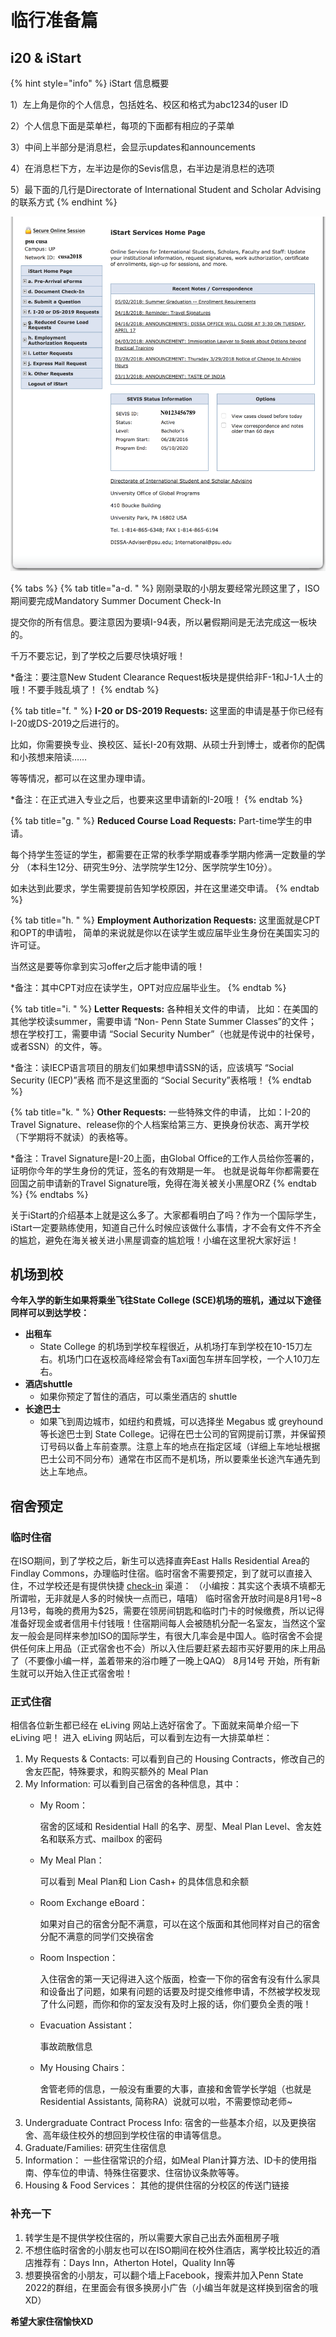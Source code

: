 # 临行准备篇

## i20 & iStart

{% hint style="info" %}
iStart 信息概要

1）左上角是你的个人信息，包括姓名、校区和格式为abc1234的user ID

2）个人信息下面是菜单栏，每项的下面都有相应的子菜单

3）中间上半部分是消息栏，会显示updates和announcements

4）在消息栏下方，左半边是你的Sevis信息，右半边是消息栏的选项

5）最下面的几行是Directorate of International Student and Scholar Advising 的联系方式
{% endhint %}

![](.gitbook/assets/i20-1.png)

{% tabs %}
{% tab title="a-d.   " %}
刚刚录取的小朋友要经常光顾这里了，ISO期间要完成Mandatory Summer Document Check-In

提交你的所有信息。要注意因为要填I-94表，所以暑假期间是无法完成这一板块的。

千万不要忘记，到了学校之后要尽快填好哦！

\*备注：要注意New Student Clearance Request板块是提供给非F-1和J-1人士的哦！不要手贱乱填了！
{% endtab %}

{% tab title="f.      " %}
**I-20 or DS-2019 Requests:** 这里面的申请是基于你已经有I-20或DS-2019之后进行的。

比如，你需要换专业、换校区、延长I-20有效期、从硕士升到博士，或者你的配偶和小孩想来陪读……

等等情况，都可以在这里办理申请。

\*备注：在正式进入专业之后，也要来这里申请新的I-20哦！
{% endtab %}

{% tab title="g.      " %}
**Reduced Course Load Requests:** Part-time学生的申请。

每个持学生签证的学生，都需要在正常的秋季学期或春季学期内修满一定数量的学分 （本科生12分、研究生9分、法学院学生12分、医学院学生10分）。

如未达到此要求，学生需要提前告知学校原因，并在这里递交申请。
{% endtab %}

{% tab title="h.     " %}
**Employment Authorization Requests:** 这里面就是CPT和OPT的申请啦， 简单的来说就是你以在读学生或应届毕业生身份在美国实习的许可证。

当然这是要等你拿到实习offer之后才能申请的哦！

\*备注：其中CPT对应在读学生，OPT对应应届毕业生。
{% endtab %}

{% tab title="i.      " %}
**Letter Requests:** 各种相关文件的申请， 比如：在美国的其他学校读summer，需要申请 “Non- Penn State Summer Classes”的文件； 想在学校打工，需要申请 “Social Security Number”（也就是传说中的社保号，或者SSN）的文件，等。

\*备注：读IECP语言项目的朋友们如果想申请SSN的话，应该填写 “Social Security \(IECP\)”表格 而不是这里面的 “Social Security”表格哦！
{% endtab %}

{% tab title="k.      " %}
**Other Requests:** 一些特殊文件的申请， 比如：I-20的Travel Signature、release你的个人档案给第三方、更换身份状态、离开学校（下学期将不就读）的表格等。

\*备注：Travel Signature是I-20上面，由Global Office的工作人员给你签署的， 证明你今年的学生身份的凭证，签名的有效期是一年。 也就是说每年你都需要在回国之前申请新的Travel Signature哦，免得在海关被关小黑屋ORZ
{% endtab %}
{% endtabs %}

关于iStart的介绍基本上就是这么多了。大家都看明白了吗？作为一个国际学生，iStart一定要熟练使用，知道自己什么时候应该做什么事情，才不会有文件不齐全的尴尬，避免在海关被关进小黑屋调查的尴尬哦！小编在这里祝大家好运！

## 机场到校

**今年入学的新生如果将乘坐飞往State College \(SCE\)机场的班机，通过以下途径同样可以到达学校：**

* **出租车**
  * State College 的机场到学校车程很近，从机场打车到学校在10-15刀左右。机场门口在返校高峰经常会有Taxi面包车拼车回学校，一个人10刀左右。
* **酒店shuttle**
  * 如果你预定了暂住的酒店，可以乘坐酒店的 shuttle
* **长途巴士**
  * 如果飞到周边城市，如纽约和费城，可以选择坐 Megabus 或 greyhound 等长途巴士到 State College。记得在巴士公司的官网提前订票，并保留预订号码以备上车前查票。注意上车的地点在指定区域（详细上车地址根据巴士公司不同分布）通常在市区而不是机场，所以要乘坐长途汽车通先到达上车地点。

## 宿舍预定

### 临时住宿

在ISO期间，到了学校之后，新生可以选择直奔East Halls Residential Area的Findlay Commons，办理临时住宿。临时宿舍不需要预定，到了就可以直接入住，不过学校还是有提供快捷 [check-in](https://global.psu.edu/isofa18) 渠道： （小编按：其实这个表填不填都无所谓啦，无非就是人多的时候快一点而已，嘻嘻） 临时宿舍开放时间是8月1号~8月13号，每晚的费用为$25，需要在领房间钥匙和临时门卡的时候缴费，所以记得准备好现金或者信用卡付钱哦！住宿期间每人会被随机分配一名室友，当然这个室友一般会是同样来参加ISO的国际学生，有很大几率会是中国人。临时宿舍不会提供任何床上用品（正式宿舍也不会）所以入住后要赶紧去超市买好要用的床上用品了（不要像小编一样，盖着带来的浴巾睡了一晚上QAQ） 8月14号 开始，所有新生就可以开始入住正式宿舍啦！

### 正式住宿

相信各位新生都已经在 eLiving 网站上选好宿舍了。下面就来简单介绍一下 eLiving 吧！ 进入 eLiving 网站后，可以看到左边有一大排菜单栏：

1. My Requests & Contacts:   可以看到自己的 Housing Contracts，修改自己的舍友匹配，特殊要求，和购买额外的 Meal Plan
2. My Information: 可以看到自己宿舍的各种信息，其中：
   * My Room：

     宿舍的区域和 Residential Hall 的名字、房型、Meal Plan Level、舍友姓名和联系方式、mailbox 的密码

   * My Meal Plan：

     可以看到 Meal Plan和 Lion Cash+ 的具体信息和余额

   * Room Exchange eBoard：

     如果对自己的宿舍分配不满意，可以在这个版面和其他同样对自己的宿舍分配不满意的同学们交换宿舍

   * Room Inspection：

     入住宿舍的第一天记得进入这个版面，检查一下你的宿舍有没有什么家具和设备出了问题，如果有问题的话要及时提交维修申请，不然被学校发现了什么问题，而你和你的室友没有及时上报的话，你们要负全责的哦！

   * Evacuation Assistant：

     事故疏散信息

   * My Housing Chairs：

     舍管老师的信息，一般没有重要的大事，直接和舍管学长学姐（也就是Residential Assistants, 简称RA）说就可以啦，不需要惊动老师~
3. Undergraduate Contract Process Info:   宿舍的一些基本介绍，以及更换宿舍、高年级住校外的想回到学校住宿的申请等信息。
4. Graduate/Families:   研究生住宿信息
5. Information：  一些住宿常识的介绍，如Meal Plan计算方法、ID卡的使用指南、停车位的申请、特殊住宿要求、住宿协议条款等等。
6. Housing & Food Services：  其他的提供住宿的分校区的传送门链接

### 补充一下

1. 转学生是不提供学校住宿的，所以需要大家自己出去外面租房子哦
2. 不想住临时宿舍的小朋友也可以在ISO期间在校外住酒店，离学校比较近的酒店推荐有：Days Inn，Atherton Hotel，Quality Inn等
3. 想要换宿舍的小朋友，可以翻个墙上Facebook，搜索并加入Penn State 2022的群组，在里面会有很多换房小广告（小编当年就是这样换到宿舍的哦XD）

**希望大家住宿愉快XD**
